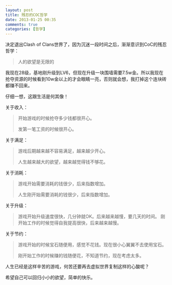 ```yaml
---
layout: post
title: 残忍的COC哲学
date: 2013-01-25 00:35
comments: true
categories: [哲学]
---
```


决定退出Clash of Clans世界了，因为沉迷一段时间之后，渐渐意识到CoC的残忍哲学：

> 人的欲望是无限的

我现在28级，基地刚升级到LV6，但现在升级一块围墙需要7.5w金。所以我现在抢夺资源的时候看到10w金以上的才会眼睛一亮，否则就会想，我打掉这个连块砖都赚不回来。

仔细一想，这跟生活是何其像！

关于收入：

> 开始游戏的时候抢夺多少钱都很开心。 
> 
> 发第一笔工资的时候很开心。

关于满足：

> 游戏后期越来越不容易满足，越来越少开心。
> 
> 人生越来越大的欲望，越来越觉得钱不够花。

关于消耗：

> 游戏开始需要消耗的钱很少，后来指数增加。 
>
> 人生刚开始需要消耗的钱很少，后来指数增加。 

关于升级：

> 游戏开始升级速度很快，几分钟就OK。后来越来越慢，要几天的时间。 
> 刚开始工作的时候觉得自我提高很快，后来越来越慢。

关于节约：

> 游戏开始的时候宝石随便用，感觉不花钱。现在很小心翼翼不去使用宝石。 
> 
> 刚开始工作的时候赚的钱随便花，不知道节约，现在考虑太多。

人生已经是这样辛苦的游戏，何苦还要再去虚拟世界复制这样的心酸呢？

希望自己可以回归小小的欲望，简单的快乐。